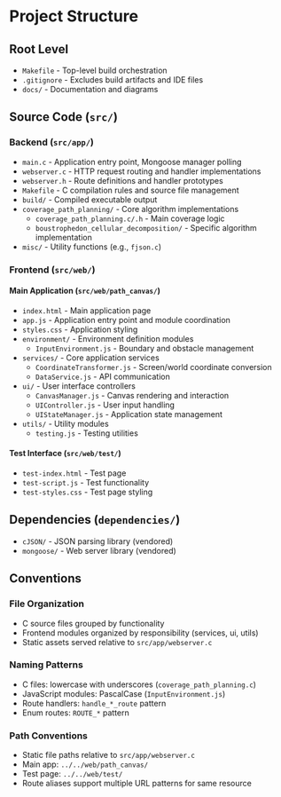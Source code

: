 # Project Structure

## Root Level
- `Makefile` - Top-level build orchestration
- `.gitignore` - Excludes build artifacts and IDE files
- `docs/` - Documentation and diagrams

## Source Code (`src/`)

### Backend (`src/app/`)
- `main.c` - Application entry point, Mongoose manager polling
- `webserver.c` - HTTP request routing and handler implementations
- `webserver.h` - Route definitions and handler prototypes
- `Makefile` - C compilation rules and source file management
- `build/` - Compiled executable output
- `coverage_path_planning/` - Core algorithm implementations
  - `coverage_path_planning.c/.h` - Main coverage logic
  - `boustrophedon_cellular_decomposition/` - Specific algorithm implementation
- `misc/` - Utility functions (e.g., `fjson.c`)

### Frontend (`src/web/`)

#### Main Application (`src/web/path_canvas/`)
- `index.html` - Main application page
- `app.js` - Application entry point and module coordination
- `styles.css` - Application styling
- `environment/` - Environment definition modules
  - `InputEnvironment.js` - Boundary and obstacle management
- `services/` - Core application services
  - `CoordinateTransformer.js` - Screen/world coordinate conversion
  - `DataService.js` - API communication
- `ui/` - User interface controllers
  - `CanvasManager.js` - Canvas rendering and interaction
  - `UIController.js` - User input handling
  - `UIStateManager.js` - Application state management
- `utils/` - Utility modules
  - `testing.js` - Testing utilities

#### Test Interface (`src/web/test/`)
- `test-index.html` - Test page
- `test-script.js` - Test functionality
- `test-styles.css` - Test page styling

## Dependencies (`dependencies/`)
- `cJSON/` - JSON parsing library (vendored)
- `mongoose/` - Web server library (vendored)

## Conventions

### File Organization
- C source files grouped by functionality
- Frontend modules organized by responsibility (services, ui, utils)
- Static assets served relative to `src/app/webserver.c`

### Naming Patterns
- C files: lowercase with underscores (`coverage_path_planning.c`)
- JavaScript modules: PascalCase (`InputEnvironment.js`)
- Route handlers: `handle_*_route` pattern
- Enum routes: `ROUTE_*` pattern

### Path Conventions
- Static file paths relative to `src/app/webserver.c`
- Main app: `../../web/path_canvas/`
- Test page: `../../web/test/`
- Route aliases support multiple URL patterns for same resource